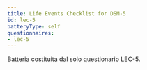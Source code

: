 ```yaml
---
title: Life Events Checklist for DSM-5
id: lec-5
batteryType: self
questionnaires:
- lec-5
---
```

Batteria costituita dal solo questionario LEC-5.